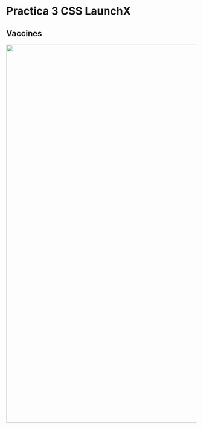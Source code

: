 # Practica 3 CSS LaunchX

##  Vaccines
<p align="center">
  <img width="800" height="1000" src="https://raw.githubusercontent.com/IsmaelCamna/FrontEnd/main/03.-%20CSS/img/Vaccines.jpeg">
</p>
